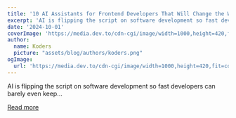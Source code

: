 ```yaml
---
title: '10 AI Assistants for Frontend Developers That Will Change the Way You Code🚀🔥'
excerpt: 'AI is flipping the script on software development so fast developers can barely even keep...'
date: '2024-10-01'
coverImage: 'https://media.dev.to/cdn-cgi/image/width=1000,height=420,fit=cover,gravity=auto,format=auto/https%3A%2F%2Fdev-to-uploads.s3.amazonaws.com%2Fuploads%2Farticles%2Fw1w7qaiuip3q8m690gyo.png'
author:
  name: Koders
  picture: "assets/blog/authors/koders.png"
ogImage:
  url: 'https://media.dev.to/cdn-cgi/image/width=1000,height=420,fit=cover,gravity=auto,format=auto/https%3A%2F%2Fdev-to-uploads.s3.amazonaws.com%2Fuploads%2Farticles%2Fw1w7qaiuip3q8m690gyo.png'
---
```


AI is flipping the script on software development so fast developers can barely even keep...

[Read more](https://dev.to/astrodevil/10-ai-assistants-for-frontend-developers-that-will-change-the-way-you-code-3fh4)
